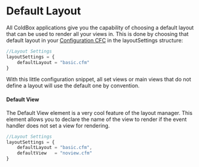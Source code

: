 # Default Layout

All ColdBox applications give you the capability of choosing a default layout that can be used to render all your views in. This is done by choosing that default layout in your [Configuration CFC](http://wiki.coldbox.org/wiki/ConfigurationCFC.cfm) in the layoutSettings structure:

```js
//Layout Settings
layoutSettings = {
	defaultLayout = "basic.cfm"
}
```

With this little configuration snippet, all set views or main views that do not define a layout will use the default one by convention.

#### Default View
The Default View element is a very cool feature of the layout manager. This element allows you to declare the name of the view to render if the event handler does not set a view for rendering.

```js
//Layout Settings
layoutSettings = {
	defaultLayout = "basic.cfm",
	defaultView   = "noview.cfm"
}
```

